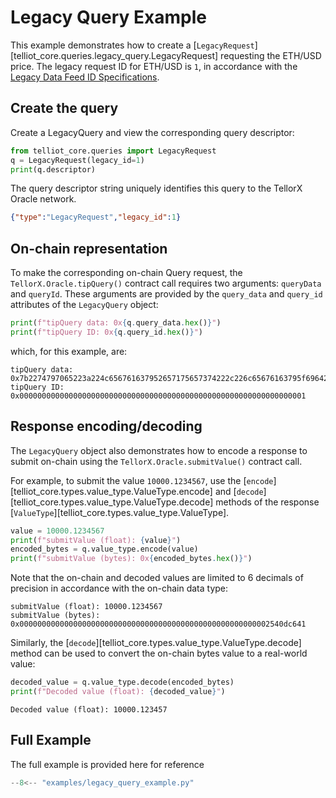 # Legacy Query Example

This example demonstrates how to create a 
[`LegacyRequest`][telliot_core.queries.legacy_query.LegacyRequest]
requesting the ETH/USD price.  The legacy request ID for ETH/USD is `1`, 
in accordance with the 
[Legacy Data Feed ID Specifications](https://docs.tellor.io/tellor/integration/data-ids/current-data-feeds).

## Create the query

Create a LegacyQuery and view the corresponding query descriptor:

```python
from telliot_core.queries import LegacyRequest
q = LegacyRequest(legacy_id=1)
print(q.descriptor)
```

The query descriptor string uniquely identifies this query to the 
TellorX Oracle network.

```json
{"type":"LegacyRequest","legacy_id":1}
```

## On-chain representation

To make the corresponding on-chain Query request, 
the `TellorX.Oracle.tipQuery()` contract call
requires two arguments: `queryData` and `queryId`.  These arguments are provided by 
the `query_data` and `query_id` attributes of the `LegacyQuery` object:

```python
print(f"tipQuery data: 0x{q.query_data.hex()}")
print(f"tipQuery ID: 0x{q.query_id.hex()}")
```

which, for this example, are:

    tipQuery data: 0x7b2274797065223a224c656761637952657175657374222c226c65676163795f6964223a317d
    tipQuery ID: 0x0000000000000000000000000000000000000000000000000000000000000001

## Response encoding/decoding

The `LegacyQuery` object also demonstrates how to encode a response
to submit on-chain using the `TellorX.Oracle.submitValue()` contract call.

For example, to submit the value `10000.1234567`, use the 
[`encode`][telliot_core.types.value_type.ValueType.encode] and 
[`decode`][telliot_core.types.value_type.ValueType.decode] methods of the response
[`ValueType`][telliot_core.types.value_type.ValueType].

```python
value = 10000.1234567
print(f"submitValue (float): {value}")
encoded_bytes = q.value_type.encode(value)
print(f"submitValue (bytes): 0x{encoded_bytes.hex()}")
```

Note that the on-chain and decoded values are limited to 
6 decimals of precision in accordance with the on-chain data type:

    submitValue (float): 10000.1234567
    submitValue (bytes): 0x00000000000000000000000000000000000000000000000000000002540dc641

Similarly, the 
[`decode`][telliot_core.types.value_type.ValueType.decode] method can be used to convert
the on-chain bytes value to a real-world value:

```python
decoded_value = q.value_type.decode(encoded_bytes)
print(f"Decoded value (float): {decoded_value}")
```

    Decoded value (float): 10000.123457

## Full Example

The full example is provided here for reference

```python
--8<-- "examples/legacy_query_example.py"
```
